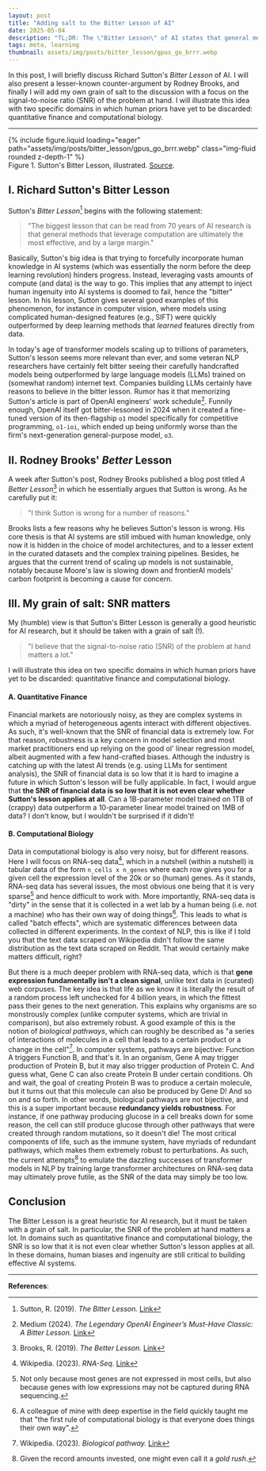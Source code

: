 ```yaml
---
layout: post
title: "Adding salt to the Bitter Lesson of AI"
date: 2025-05-04
description: "TL;DR: The \"Bitter Lesson\" of AI states that general methods that leverage computation are ultimately the most effective to build powerful AI systems. We propose to qualify this lesson by introducing the notion of signal-to-noise ratio (SNR) of the problem at hand. In domains such as quantitative finance and computational biology, I believe that the SNR is so low that Sutton's lesson may not directly apply."
tags: meta, learning
thumbnail: assets/img/posts/bitter_lesson/gpus_go_brrr.webp
---
```


In this post, I will briefly discuss Richard Sutton's *Bitter Lesson* of AI. I will also present a lesser-known counter-argument by Rodney Brooks, and finally I will add my own grain of salt to the discussion with a focus on the signal-to-noise ratio (SNR) of the problem at hand. I will illustrate this idea with two specific domains in which human priors have yet to be discarded: quantitative finance and computational biology.

---

<div class="row justify-content-center" id="fig-1">
    <div class="col-sm mt-3 mt-md-0">
        {% include figure.liquid loading="eager" path="assets/img/posts/bitter_lesson/gpus_go_brrr.webp" class="img-fluid rounded z-depth-1" %}
    </div>
</div>
<div class="caption">
    Figure 1. Sutton's Bitter Lesson, illustrated. <a href="https://horace.io/brrr_intro.html">Source</a>.
</div>

## I. Richard Sutton's Bitter Lesson

Sutton's *Bitter Lesson*[^sutton] begins with the following statement:
> "The biggest lesson that can be read from 70 years of AI research is that general methods that leverage computation are ultimately the most effective, and by a large margin."

Basically, Sutton's big idea is that trying to forcefully incorporate human knowledge in AI systems (which was essentially the norm before the deep learning revolution) hinders progress. Instead, leveraging vasts amounts of compute (and data) is the way to go. This implies that any attempt to inject human ingenuity into AI systems is doomed to fail, hence the "bitter" lesson. In his lesson, Sutton gives several good examples of this phenomenon, for instance in computer vision, where models using complicated human-designed features (e.g., SIFT) were quickly outperformed by deep learning methods that *learned* features directly from data.

In today's age of transformer models scaling up to trillions of parameters, Sutton's lesson seems more relevant than ever, and some veteran NLP researchers have certainly felt bitter seeing their carefully handcrafted models being outperformed by large language models (LLMs) trained on (somewhat random) internet text. Companies building LLMs certainly have reasons to believe in the bitter lesson. Rumor has it that memorizing Sutton's article is part of OpenAI engineers' work schedule[^openai]. Funnily enough, OpenAI itself got bitter-lessoned in 2024 when it created a fine-tuned version of its then-flagship `o1` model specifically for competitive programming, `o1-ioi`, which ended up being uniformly worse than the firm's next-generation general-purpose model, `o3`.


## II. Rodney Brooks' *Better* Lesson

A week after Sutton's post, Rodney Brooks published a blog post titled *A Better Lesson*[^brooks] in which he essentially argues that Sutton is wrong. As he carefully put it:
> "I think Sutton is wrong for a number of reasons."

Brooks lists a few reasons why he believes Sutton's lesson is wrong. His core thesis is that AI systems are still imbued with human knowledge, only now it is hidden in the choice of model architectures, and to a lesser extent in the curated datasets and the complex training pipelines. Besides, he argues that the current trend of scaling up models is not sustainable, notably because Moore's law is slowing down and frontierAI models' carbon footprint is becoming a cause for concern.


## III. My grain of salt: SNR matters

My (humble) view is that Sutton's Bitter Lesson is generally a good heuristic for AI research, but it should be taken with a grain of salt (!).
> "I believe that the signal-to-noise ratio (SNR) of the problem at hand matters a lot."

I will illustrate this idea on two specific domains in which human priors have yet to be discarded: quantitative finance and computational biology.

#### A. Quantitative Finance

Financial markets are notoriously noisy, as they are complex systems in which a myriad of heterogeneous agents interact with different objectives. As such, it's well-known that the SNR of financial data is extremely low. For that reason, robustness is a key concern in model selection and most market practitioners end up relying on the good ol' linear regression model, albeit augmented with a few hand-crafted biases. Although the industry is catching up with the latest AI trends (e.g. using LLMs for sentiment analysis), the SNR of financial data is so low that it is hard to imagine a future in which Sutton's lesson will be fully applicable. In fact, I would argue that **the SNR of financial data is so low that it is not even clear whether Sutton's lesson applies at all**. Can a 1B-parameter model trained on 1TB of (crappy) data outperform a 10-parameter linear model trained on 1MB of data? I don't know, but I wouldn't be surprised if it didn't!

#### B. Computational Biology

Data in computational biology is also very noisy, but for different reasons. Here I will focus on RNA-seq data[^rnaseq], which in a nutshell (within a nutshell) is tabular data of the form `n_cells x n_genes` where each row gives you for a given cell the expression level of the 20k or so (human) genes. As it stands, RNA-seq data has several issues, the most obvious one being that it is very sparse[^sparse] and hence difficult to work with. More importantly, RNA-seq data is "dirty" in the sense that it is collected in a wet lab by a human being (i.e. not a machine) who has their own way of doing things[^law-compbio]. This leads to what is called "batch effects", which are systematic differences between data collected in different experiments. In the context of NLP, this is like if I told you that the text data scraped on Wikipedia didn't follow the same distribution as the text data scraped on Reddit. That would certainly make matters difficult, right?

But there is a much deeper problem with RNA-seq data, which is that **gene expression fundamentally isn't a clean signal**, unlike text data in (curated) web corpuses. The key idea is that life as we know it is literally the result of a random process left unchecked for 4 billion years, in which the fittest pass their genes to the next generation. This explains why organisms are so monstrously complex (unlike computer systems, which are trivial in comparison), but also extremely robust. A good example of this is the notion of *biological pathways*, which can roughly be described as "a series of interactions of molecules in a cell that leads to a certain product or a change in the cell"[^pathway]. In computer systems, pathways are bijective: Function A triggers Function B, and that's it. In an organism, Gene A may trigger production of Protein B, but it may also trigger production of Protein C. And guess what, Gene C can also create Protein B under certain conditions. Oh and wait, the goal of creating Protein B was to produce a certain molecule, but it turns out that this molecule can also be produced by Gene D! And so on and so forth. In other words, biological pathways are not bijective, and this is a super important because **redundancy yields robustness**. For instance, if one pathway producing glucose in a cell breaks down for some reason, the cell can still produce glucose through other pathways that were created through random mutations, so it doesn't die! The most critical components of life, such as the immune system, have myriads of redundant pathways, which makes them extremely robust to perturbations. As such, the current attempts[^goldrush] to emulate the dazzling successes of transformer models in NLP by training large transformer architectures on RNA-seq data may ultimately prove futile, as the SNR of the data may simply be too low.


## Conclusion

The Bitter Lesson is a great heuristic for AI research, but it must be taken with a grain of salt. In particular, the SNR of the problem at hand matters a lot. In domains such as quantitative finance and computational biology, the SNR is so low that it is not even clear whether Sutton's lesson applies at all. In these domains, human biases and ingenuity are still critical to building effective AI systems.

---

**References**:

[^sutton]: Sutton, R. (2019). *The Bitter Lesson.* [Link](http://incompleteideas.net/IncIdeas/BitterLesson.html)
[^brooks]: Brooks, R. (2019). *The Better Lesson.* [Link](https://rodneybrooks.com/a-better-lesson/)
[^openai]: Medium (2024). *The Legendary OpenAI Engineer’s Must-Have Classic: A Bitter Lesson.* [Link](https://ai-engineering-trend.medium.com/the-legendary-openai-engineers-must-have-classic-a-bitter-lesson-1948e6ac6c4a)
[^rnaseq]: Wikipedia. (2023). *RNA-Seq.* [Link](https://en.wikipedia.org/wiki/RNA-Seq)
[^pathway]: Wikipedia. (2023). *Biological pathway.* [Link](https://en.wikipedia.org/wiki/Biological_pathway)
[^law-compbio]: A colleague of mine with deep expertise in the field quickly taught me that "the first rule of computational biology is that everyone does things their own way".
[^sparse]: Not only because most genes are not expressed in most cells, but also because genes with low expressions may not be captured during RNA sequencing.
[^goldrush]: Given the record amounts invested, one might even call it a *gold rush*.